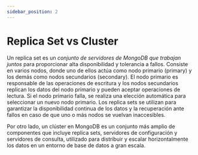 ```yaml
---
sidebar_position: 2
---
```


# Replica Set vs Cluster

Un replica set es un _conjunto de servidores de MongoDB que trabajan juntos_ para proporcionar alta disponibilidad y tolerancia a fallos. Consiste en varios nodos, donde uno de ellos actúa como nodo primario (primary) y los demás como nodos secundarios (secondary). El nodo primario es responsable de las operaciones de escritura y los nodos secundarios replican los datos del nodo primario y pueden aceptar operaciones de lectura. Si el nodo primario falla, se realiza una elección automática para seleccionar un nuevo nodo primario. Los replica sets se utilizan para garantizar la disponibilidad continua de los datos y la recuperación ante fallos en caso de que uno o más nodos se vuelvan inaccesibles.

Por otro lado, un clúster en MongoDB es un conjunto más amplio de componentes que incluye replica sets, servidores de configuración y servidores de consulta, utilizado para distribuir y escalar horizontalmente los datos en un entorno de base de datos a gran escala.